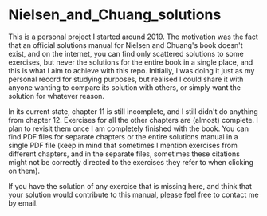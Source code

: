 # Nielsen_and_Chuang_solutions
This is a personal project I started around 2019. The motivation was the fact that an official solutions manual for Nielsen and Chuang's book doesn't exist, and on the internet, you can find only scattered solutions to some exercises, but never the solutions for the entire book in a single place, and this is what I aim to achieve with this repo. Initially, I was doing it just as my personal record for studying purposes, but realised I could share it with anyone wanting to compare its solution with others, or simply want the solution for whatever reason.

In its current state, chapter 11 is still incomplete, and I still didn't do anything from chapter 12. Exercises for all the other chapters are (almost) complete. I plan to revisit them once I am completely finished with the book. You can find PDF files for separate chapters or the entire solutions manual in a single PDF file (keep in mind that sometimes I mention exercises from different chapters, and in the separate files, sometimes these citations might not be correctly directed to the exercises they refer to when clicking on them).

If you have the solution of any exercise that is missing here, and think that your solution would contribute to this manual, please feel free to contact me by email.
